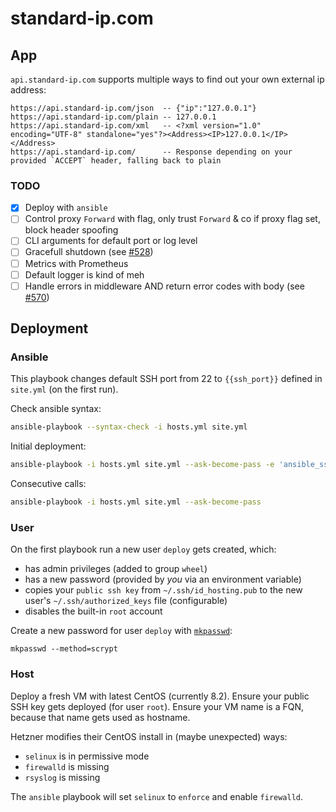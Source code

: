# standard-ip.com

## App

`api.standard-ip.com` supports multiple ways to find out your own external ip address:

```text
https://api.standard-ip.com/json  -- {"ip":"127.0.0.1"}
https://api.standard-ip.com/plain -- 127.0.0.1
https://api.standard-ip.com/xml   -- <?xml version="1.0" encoding="UTF-8" standalone="yes"?><Address><IP>127.0.0.1</IP></Address>
https://api.standard-ip.com/      -- Response depending on your provided `ACCEPT` header, falling back to plain
```

### TODO

- [x] Deploy with `ansible`
- [ ] Control proxy `Forward` with flag, only trust `Forward` & co if proxy flag set, block header spoofing
- [ ] CLI arguments for default port or log level
- [ ] Gracefull shutdown (see [#528](https://github.com/http-rs/tide/issues/528))
- [ ] Metrics with Prometheus
- [ ] Default logger is kind of meh
- [ ] Handle errors in middleware AND return error codes with body (see [#570](https://github.com/http-rs/tide/pull/570))

## Deployment

### Ansible

This playbook changes default SSH port from 22 to `{{ssh_port}}` defined in `site.yml` (on the first run).

Check ansible syntax:

```bash
ansible-playbook --syntax-check -i hosts.yml site.yml
```

Initial deployment:

```bash
ansible-playbook -i hosts.yml site.yml --ask-become-pass -e 'ansible_ssh_port=22'
```

Consecutive calls:

```bash
ansible-playbook -i hosts.yml site.yml --ask-become-pass
```

### User

On the first playbook run a new user `deploy` gets created, which:

- has admin privileges (added to group `wheel`)
- has a new password (provided by *you* via an environment variable)
- copies your `public ssh key` from `~/.ssh/id_hosting.pub` to the new user's `~/.ssh/authorized_keys` file (configurable)
- disables the built-in `root` account

Create a new password for user `deploy` with [`mkpasswd`](https://docs.ansible.com/ansible/latest/reference_appendices/faq.html#how-do-i-generate-encrypted-passwords-for-the-user-module):

```shell
mkpasswd --method=scrypt
```

### Host

Deploy a fresh VM with latest CentOS (currently 8.2).
Ensure your public SSH key gets deployed (for user `root`).
Ensure your VM name is a FQN, because that name gets used as hostname.

Hetzner modifies their CentOS install in (maybe unexpected) ways:

- `selinux` is in permissive mode
- `firewalld` is missing
- `rsyslog` is missing

The `ansible` playbook will set `selinux` to `enforce` and enable `firewalld`.
